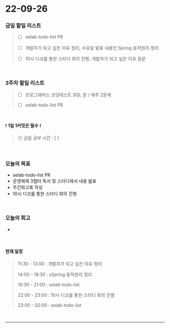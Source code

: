 # 22-09-26

### 금일 할일 리스트
> - [ ]  selab-todo-list PR
>
> - [ ]  개발자가 되고 싶은 이유 정리, 수요일 발표 내용인 Spring 동작원리 정리
>
> - [ ]  10시 디코를 통한 스터디 회의 진행, 개발자가 되고 싶은 이유 질문

<br/>

### 3주차 할일 리스트  

> - [ ]  프로그래머스 코딩테스트 SQL 문 / 매주 2문제  
>
> - [ ]  selab-todo-list PR

<br/>

❗ **1일 1커밋은 필수** ❗
> 🕒 금일 공부 시간 :  [  ]    
  
<br/>

### 오늘의 목표
- selab-todo-list PR
- 운영체제 3챕터 독서 및 스터디에서 내용 밢표
- 주간회고록 작성
- 10시 디코를 통한 스터디 회의 진행

<br>

### 오늘의 회고
- 


<br>

#### 현재 일정  
> 11:30 - 13:00 : 개발자가 되고 싶은 이유 정리
>
> 14:00 - 18:30 : sSpring 동작원리 정리
>
> 19:30 - 21:00 : selab-todo-list
>
> 22:00 - 23:00 : 10시 디코를 통한 스터디 회의 진행
>
> 23:00 - 02:00 : selab-todo-list

<br/>

------------  